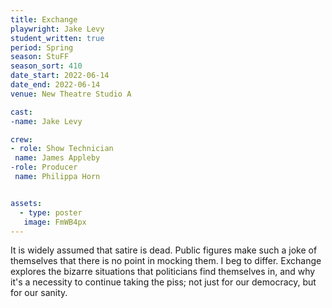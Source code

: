 ```yaml
---
title: Exchange
playwright: Jake Levy
student_written: true
period: Spring
season: StuFF
season_sort: 410
date_start: 2022-06-14
date_end: 2022-06-14
venue: New Theatre Studio A

cast: 
-name: Jake Levy

crew:
- role: Show Technician
 name: James Appleby
-role: Producer
 name: Philippa Horn


assets:
  - type: poster
   image: FmWB4px
---
```


It is widely assumed that satire is dead. Public figures make such a joke of themselves that there is no point in mocking them. I beg to differ. Exchange explores the bizarre situations that politicians find themselves in, and why it's a necessity to continue taking the piss; not just for our democracy, but for our sanity.
